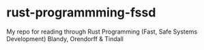 # rust-programmming-fssd
My repo for reading through Rust Programming (Fast, Safe Systems Development) Blandy, Orendorff &amp; Tindall


